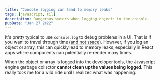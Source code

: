 ```yaml
---
title: "Console logging can lead to memory leaks"
tags: [javascript, til]
description: Dangerous waters when logging objects in the console.
pubDate: "Jan 27 2022"
---
```


It's pretty typical to use `console.log` to debug problems in a UI. That is if you want to travel through time ([and not space](https://twitter.com/sophiebits/status/1481833292810924036)). However, if you log an object or array, this can quickly lead to memory leaks, especially in React apps where components can potentially re-render many times.

When the object or array is logged into the developer tools, the Javascript engine garbage collector **cannot clean up the values being logged**. This really took me for a wild ride until I realized what was happening.

